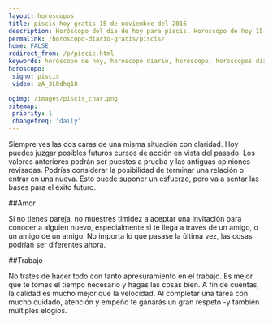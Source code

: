 ```yaml
---
layout: horoscopos
title: piscis hoy gratis 15 de noviembre del 2016 
description: Horóscopo del dia de hoy para piscis. Horoscopo de hoy 15 de noviembre del 2016. Las predicciones de amor, trabajo, vida personal gratis.
permalink: /horoscopo-diario-gratis/piscis/
home: FALSE
redirect_from: /p/piscis.html
keywords: horóscopo de hoy, horóscopo diario, horóscopo, horoscopos diarios gratis del dia de hoy, horóscopo diario gratis,horóscopo 2016, horóscopo esperanza gracia, horoscopo piscis hoy, horoscop, horóscopos gratis, horoscopo piscis, horoscopo piscis 2016, Tarot, Astrologia, Zodíaco, piscis, horoscopo gratis
horoscopo:
 signo: piscis
 video: zA_3L0dhq18

ogimg: /images/piscis_char.png
sitemap:
 priority: 1
 changefreq: 'daily'
---
```



Siempre ves las dos caras de una misma situación con claridad. Hoy puedes juzgar posibles futuros cursos de acción en vista del pasado. Los valores anteriores podrán ser puestos a prueba y las antiguas opiniones revisadas. Podrías considerar la posibilidad de terminar una relación o entrar en una nueva. Esto puede suponer un esfuerzo, pero va a sentar las bases para el éxito futuro.

##Amor

Si no tienes pareja, no muestres timidez a aceptar una invitación para conocer a alguien nuevo, especialmente si te llega a través de un amigo, o un amigo de un amigo. No importa lo que pasase la última vez, las cosas podrían ser diferentes ahora.

##Trabajo

No trates de hacer todo con tanto apresuramiento en el trabajo. Es mejor que te tomes el tiempo necesario y hagas las cosas bien. A fin de cuentas, la calidad es mucho mejor que la velocidad. Al completar una tarea con mucho cuidado, atención y empeño te ganarás un gran respeto -y también múltiples elogios.